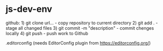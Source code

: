 # js-dev-env
github:
    1) git clone url...                 - copy repository to current directory
    2) git add .                        - stage all changed files
    3) git commit -m "description"      - commit chenges locally
    4) git push                         - push work to Github

.editorconfig (needs EditorConfig plugin from https://editorconfig.org/)
